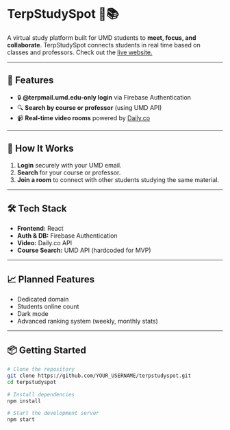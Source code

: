 # TerpStudySpot 🐢📚

A virtual study platform built for UMD students to **meet, focus, and collaborate**. TerpStudySpot connects students in real time based on classes and professors. Check out the [live website.](https://terpstudyspot.com)

---

## 🚀 Features

- 🔒 **@terpmail.umd.edu-only login** via Firebase Authentication
- 🔍 **Search by course or professor** (using UMD API)
- 📹 **Real-time video rooms** powered by [Daily.co](https://www.daily.co/)

---

## 🧠 How It Works

1. **Login** securely with your UMD email.
2. **Search** for your course or professor.
3. **Join a room** to connect with other students studying the same material.

---

## 🛠️ Tech Stack

- **Frontend:** React
- **Auth & DB:** Firebase Authentication
- **Video:** Daily.co API
- **Course Search:** UMD API (hardcoded for MVP)

---

## 📈 Planned Features

- Dedicated domain
- Students online count
- Dark mode
- Advanced ranking system (weekly, monthly stats)

---

## 📦 Getting Started

```bash
# Clone the repository
git clone https://github.com/YOUR_USERNAME/terpstudyspot.git
cd terpstudyspot

# Install dependencies
npm install

# Start the development server
npm start
